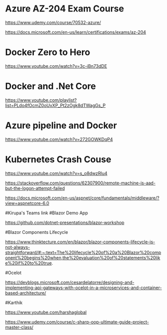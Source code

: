 # Azure AZ-204 Exam Course

https://www.udemy.com/course/70532-azure/

https://docs.microsoft.com/en-us/learn/certifications/exams/az-204


# Docker Zero to Hero

https://www.youtube.com/watch?v=3c-iBn73dDE

# Docker and .Net Core

https://www.youtube.com/playlist?list=PLdo4fOcmZ0oUvXP_Pt2zOgk8dTWagGs_P

# Azure pipeline and Docker

https://www.youtube.com/watch?v=272GOWKDqP4

# Kubernetes Crash Couse

https://www.youtube.com/watch?v=s_o8dwzRlu4

https://stackoverflow.com/questions/62307900/remote-machine-is-aad-but-the-logon-attempt-failed

https://docs.microsoft.com/en-us/aspnet/core/fundamentals/middleware/?view=aspnetcore-6.0

#Kirupa's Teams link
#Blazor Demo App

https://github.com/dotnet-presentations/blazor-workshop

#Blazor Components Lifecycle

https://www.thinktecture.com/en/blazor/blazor-components-lifecycle-is-not-always-straightforward/#:~:text=The%20lifecycle%20of%20a%20Blazor%20component%20begins%20when,the%20evaluation%20of%20statements%20like%20if%20to%20true.

#Ocelot

https://devblogs.microsoft.com/cesardelatorre/designing-and-implementing-api-gateways-with-ocelot-in-a-microservices-and-container-based-architecture/

#Karthik

https://www.youtube.com/harshaglobal

https://www.udemy.com/course/c-sharp-oop-ultimate-guide-project-master-class/

